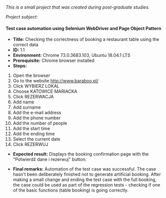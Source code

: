 *This is a small project that was created during post-graduate studies.*

*Project subject:*
#### Test case automation using Selenium WebDriver and Page Object Pattern ####


* **Title:**  Checking the correctness of booking a restaurant table using the correct data
* **ID:** 1.1
* **Environment:** Chrome 73.0.3683.103, Ubuntu 18.04.1 LTS
* **Prerequisite:** Chrome browser installed
* **Steps:**


1. Open the browser
2. Go to the website http://www.baraboo.pl/
3. Click WYBIERZ LOKAL
4. Choose KATOWICE MARIACKA
5. Click REZERWACJA
6. Add name
7. Add surname
8. Add the e-mail address
9. Add the phone number
10. Add the number of people
11. Add the start time
12. Add the ending time
13. Select the current date
14. Click REZERWUJ


* **Expected result:** Displays the booking confirmation page with the "Potwierdź dane i rezerwuj" button.


* **Final remarks:**
Automation of the test case was successful. The case hasn't been deliberately finished not to generate artificial booking. After making a small change and ending the test case with the full booking, the case could be used as part of the regression tests - checking if one of the basic functions (table booking) is going correctly.
